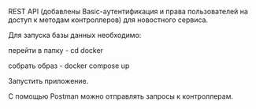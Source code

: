 REST API (добавлены Basic-аутентификация и права пользователей на доступ к методам контроллеров) 
для новостного сервиса. 

Для запуска базы данных необходимо:

перейти в папку - cd docker

собрать образ - docker compose up

Запустить приложение.

С помощью Postman можно отправлять запросы к контроллерам. 

